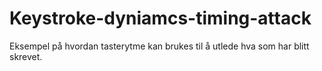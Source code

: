 # Keystroke-dyniamcs-timing-attack
Eksempel på hvordan tasterytme kan brukes til å utlede hva som har blitt skrevet.

